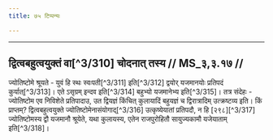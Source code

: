 ```yaml
---
title: ७५ टिप्पन्यः

---
```


[^3/308]: E2,4,6: apakṛṣyate

[^3/309]: Vgl. Vārttika zu Pāṇ. 6.2.2

____________________________________________


## द्वित्वबहुत्वयुक्तं वा[^3/310] चोदनात् तस्य // MS_३,३.१७ //

ज्योतिष्टोमे श्रूयते - युवं हि स्थः स्वःपती[^3/311] इति[^3/312] द्वयोर् यजमानयोः प्रतिपदं कुर्यात्[^3/313]। एते ऽसृग्रम् इन्दव इति[^3/314] बहुभ्यो यजमानेभ्य इति[^3/315]। तत्र संदेहः - ज्योतिष्टोम एव निविशेते प्रतिपादाउ, उत द्वियज्ञं किंचित् कुलायादिं बहुयज्ञं च द्विरात्रादिम् उत्क्रष्टव्य इति। किं प्राप्तम्? द्वित्वबहुत्वयुक्ते ज्योतिष्टोमेनासंयोगाद्[^3/316] उत्कृष्येयातां प्रतिपदौ, न हि [२९८][^3/317] ज्योतिष्टोमस्य द्वौ यजमानौ श्रूयेते, यथा कुलायस्य, एतेन राजपुरोहितौ सायुज्यकामौ यजेयाताम् इति[^3/318]।
